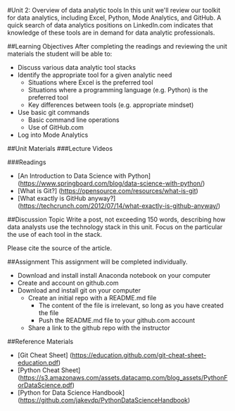 #Unit 2: Overview of data analytic tools
In this unit we'll review our toolkit for data analytics, including Excel, Python, Mode Analytics, and GitHub. A quick search of data analytics positions on LinkedIn.com indicates that knowledge of these tools are in demand for data analytic professionals.

##Learning Objectives
After completing the readings and reviewing the unit materials the student will be able to:
* Discuss various data analytic tool stacks
* Identify the appropriate tool for a given analytic need
  * Situations where Excel is the preferred tool
  * Situations where a programming language (e.g. Python) is the preferred tool
  * Key differences between tools (e.g. appropriate mindset)
* Use basic git commands
  * Basic command line operations
  * Use of GitHub.com
* Log into Mode Analytics

##Unit Materials
###Lecture Videos

###Readings
* [An Introduction to Data Science with Python] (https://www.springboard.com/blog/data-science-with-python/)
* [What is Git?] (https://opensource.com/resources/what-is-git)
* [What exactly is GitHub anyway?] (https://techcrunch.com/2012/07/14/what-exactly-is-github-anyway/)

##Discussion Topic
Write a post, not exceeding 150 words, describing how data analysts use the technology stack in this unit. Focus on the particular the use of each tool in the stack.

Please cite the source of the article.

##Assignment
This assignment will be completed individually.
* Download and install install Anaconda notebook on your computer
* Create and account on github.com
* Download and install git on your computer
  * Create an initial repo with a README.md file
    * The content of the file is irrelevant, so long as you have created the file
    * Push the README.md file to your github.com account
  * Share a link to the github repo with the instructor

##Reference Materials
* [Git Cheat Sheet] (https://education.github.com/git-cheat-sheet-education.pdf)
* [Python Cheat Sheet] (https://s3.amazonaws.com/assets.datacamp.com/blog_assets/PythonForDataScience.pdf)
* [Python for Data Science Handbook] (https://github.com/jakevdp/PythonDataScienceHandbook)
